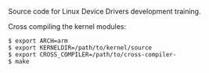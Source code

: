 Source code for Linux Device Drivers development training.

Cross compiling the kernel modules:

```
$ export ARCH=arm
$ export KERNELDIR=/path/to/kernel/source
$ export CROSS_COMPILER=/path/to/cross-compiler-
$ make
```
